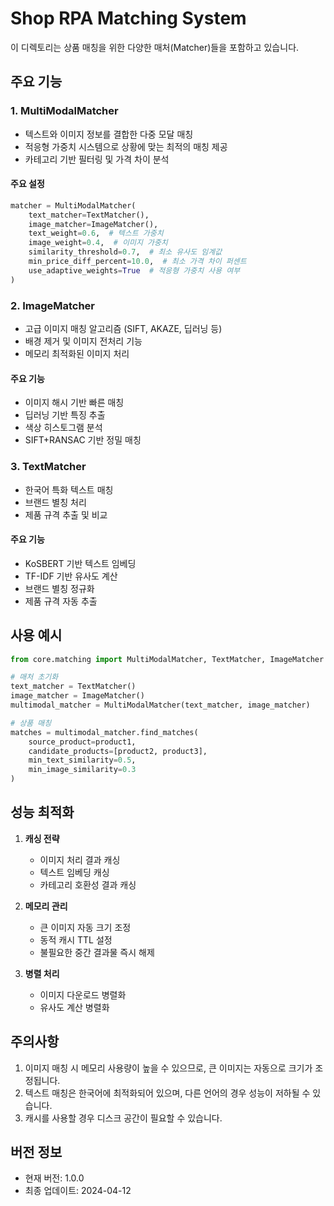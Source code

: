# Shop RPA Matching System

이 디렉토리는 상품 매칭을 위한 다양한 매처(Matcher)들을 포함하고 있습니다.

## 주요 기능

### 1. MultiModalMatcher
- 텍스트와 이미지 정보를 결합한 다중 모달 매칭
- 적응형 가중치 시스템으로 상황에 맞는 최적의 매칭 제공
- 카테고리 기반 필터링 및 가격 차이 분석

#### 주요 설정
```python
matcher = MultiModalMatcher(
    text_matcher=TextMatcher(),
    image_matcher=ImageMatcher(),
    text_weight=0.6,  # 텍스트 가중치
    image_weight=0.4,  # 이미지 가중치
    similarity_threshold=0.7,  # 최소 유사도 임계값
    min_price_diff_percent=10.0,  # 최소 가격 차이 퍼센트
    use_adaptive_weights=True  # 적응형 가중치 사용 여부
)
```

### 2. ImageMatcher
- 고급 이미지 매칭 알고리즘 (SIFT, AKAZE, 딥러닝 등)
- 배경 제거 및 이미지 전처리 기능
- 메모리 최적화된 이미지 처리

#### 주요 기능
- 이미지 해시 기반 빠른 매칭
- 딥러닝 기반 특징 추출
- 색상 히스토그램 분석
- SIFT+RANSAC 기반 정밀 매칭

### 3. TextMatcher
- 한국어 특화 텍스트 매칭
- 브랜드 별칭 처리
- 제품 규격 추출 및 비교

#### 주요 기능
- KoSBERT 기반 텍스트 임베딩
- TF-IDF 기반 유사도 계산
- 브랜드 별칭 정규화
- 제품 규격 자동 추출

## 사용 예시

```python
from core.matching import MultiModalMatcher, TextMatcher, ImageMatcher

# 매처 초기화
text_matcher = TextMatcher()
image_matcher = ImageMatcher()
multimodal_matcher = MultiModalMatcher(text_matcher, image_matcher)

# 상품 매칭
matches = multimodal_matcher.find_matches(
    source_product=product1,
    candidate_products=[product2, product3],
    min_text_similarity=0.5,
    min_image_similarity=0.3
)
```

## 성능 최적화

1. **캐싱 전략**
   - 이미지 처리 결과 캐싱
   - 텍스트 임베딩 캐싱
   - 카테고리 호환성 결과 캐싱

2. **메모리 관리**
   - 큰 이미지 자동 크기 조정
   - 동적 캐시 TTL 설정
   - 불필요한 중간 결과물 즉시 해제

3. **병렬 처리**
   - 이미지 다운로드 병렬화
   - 유사도 계산 병렬화

## 주의사항

1. 이미지 매칭 시 메모리 사용량이 높을 수 있으므로, 큰 이미지는 자동으로 크기가 조정됩니다.
2. 텍스트 매칭은 한국어에 최적화되어 있으며, 다른 언어의 경우 성능이 저하될 수 있습니다.
3. 캐시를 사용할 경우 디스크 공간이 필요할 수 있습니다.

## 버전 정보

- 현재 버전: 1.0.0
- 최종 업데이트: 2024-04-12 